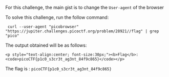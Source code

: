 For this challenge, the main gist is to change the `User-agent` of the browser

To solve this challenge, run the follow command:
```
 curl --user-agent "picobrowser" "https://jupiter.challenges.picoctf.org/problem/28921//flag" | grep "pico"
```

The output obtained will be as follows:
```
<p style="text-align:center; font-size:30px;"><b>Flag</b>: <code>picoCTF{p1c0_s3cr3t_ag3nt_84f9c865}</code></p>
```


The flag is : `picoCTF{p1c0_s3cr3t_ag3nt_84f9c865}`